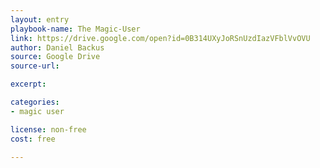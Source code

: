 ```yaml
---
layout: entry
playbook-name: The Magic-User
link: https://drive.google.com/open?id=0B314UXyJoRSnUzdIazVFblVvOVU
author: Daniel Backus
source: Google Drive
source-url:

excerpt:

categories:
- magic user

license: non-free
cost: free

---
```

